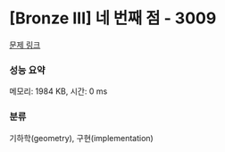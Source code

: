 # [Bronze III] 네 번째 점 - 3009 

[문제 링크](https://www.acmicpc.net/problem/3009) 

### 성능 요약

메모리: 1984 KB, 시간: 0 ms

### 분류

기하학(geometry), 구현(implementation)

